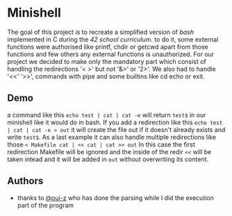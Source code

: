 # Minishell

The goal of this project is to recreate a simplified version of *bash* implemented in C during the *42 school curriculum*. to do it, some external functions were authorised like printf, chdir or getcwd apart from those functions and few others any external functions is unauthorized. For our project we decided to make only the mandatory part which consist of handling the redirections '< >' but not '&>' or '2>'. We also had to handle '<<' '>>', commands with pipe and some builtins like cd echo or exit.


## Demo

a command like this `echo test | cat | cat -e` will return `test$` in our minishell like it would do in bash. If you add a redirection like this `echo test | cat | cat -e > out` it will create the file out if it doesn't already exists and write `test$`. As a last example it can also handle multiple redirections like those `< Makefile cat | << cat | cat >> out` In this case the first redirection Makefile will be ignored and the inside of the redir `<<` will be taken intead and it will be added in `out` without overwriting its content.


## Authors

- thanks to [@oui-z](https://www.github.com/oui-z) who has done the parsing while I did the execution part of the program

